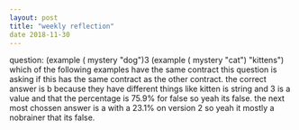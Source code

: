 ```yaml
---
layout: post
title: "weekly reflection"
date 2018-11-30
---
```



question: (example ( mystery "dog")3
(example (  mystery "cat") "kittens")
 which of the following examples have the same contract
 this question is asking if this has the same contract as the other contract. the correct answer is b because they have different things like kitten is string and 3 is a value and that the percentage is 75.9% for false so yeah its false.
 the next most chossen answer is a with a 23.1% on version 2 so yeah it mostly a nobrainer that its false.
